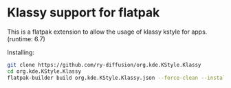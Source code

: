 # Klassy support for flatpak

This is a flatpak extension to allow the usage of klassy kstyle for apps. (runtime: 6.7)

Installing:
```bash
git clone https://github.com/ry-diffusion/org.kde.KStyle.Klassy
cd org.kde.KStyle.Klassy
flatpak-builder build org.kde.KStyle.Klassy.json --force-clean --install --repo=repo
```
